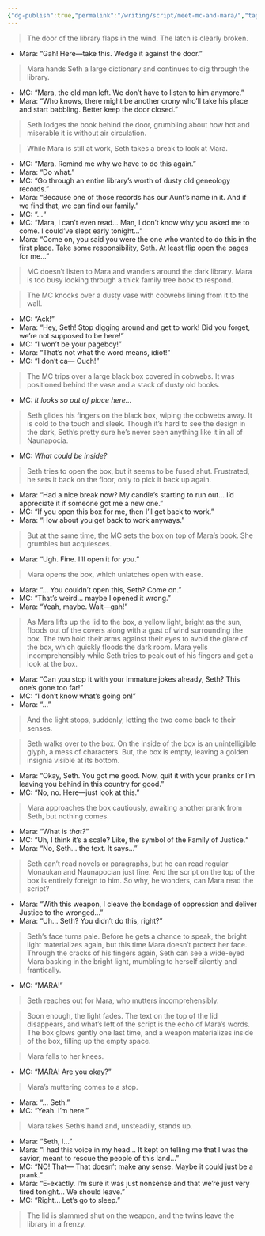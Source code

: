 ```yaml
---
{"dg-publish":true,"permalink":"/writing/script/meet-mc-and-mara/","tags":["scene-draft"],"created":"2025-08-05T17:23:35.766-07:00"}
---
```


> The door of the library flaps in the wind. The latch is clearly broken. 

- Mara: “Gah! Here—take this. Wedge it against the door.”

> Mara hands Seth a large dictionary and continues to dig through the library.

- MC: “Mara, the old man left. We don’t have to listen to him anymore.”
- Mara: “Who knows, there might be another crony who’ll take his place and start babbling. Better keep the door closed.”

> Seth lodges the book behind the door, grumbling about how hot and miserable it is without air circulation. 

> While Mara is still at work, Seth takes a break to look at Mara.  

- MC: “Mara. Remind me why we have to do this again.”
- Mara: “Do what.”
- MC: “Go through an entire library’s worth of dusty old geneology records.”
- Mara: “Because one of those records has our Aunt’s name in it. And if we find that, we can find our family.”
- MC: “…“
- MC: “Mara, I can’t even read… Man, I don’t know why you asked me to come. I could’ve slept early tonight…” 
- Mara: “Come on, you said you were the one who wanted to do this in the first place. Take some responsibility, Seth. At least flip open the pages for me…”

> MC doesn’t listen to Mara and wanders around the dark library. Mara is too busy looking through a thick family tree book to respond. 

> The MC knocks over a dusty vase with cobwebs lining from it to the wall. 

- MC: “Ack!”
- Mara: “Hey, Seth! Stop digging around and get to work! Did you forget, we’re not supposed to be here!”
- MC: “I won’t be your pageboy!”
- Mara: “That’s not what the word means, idiot!”
- MC: “I don’t ca— Ouch!”

> The MC trips over a large black box covered in cobwebs. It was positioned behind the vase and a stack of dusty old books. 

- MC: *It looks so out of place here…*

> Seth glides his fingers on the black box, wiping the cobwebs away. It is cold to the touch and sleek. Though it’s hard to see the design in the dark, Seth’s pretty sure he’s never seen anything like it in all of Naunapocia.

- MC: *What could be inside?*

> Seth tries to open the box, but it seems to be fused shut. Frustrated, he sets it back on the floor, only to pick it back up again. 

- Mara: “Had a nice break now? My candle’s starting to run out… I’d appreciate it if someone got me a new one.”
- MC: “If you open this box for me, then I’ll get back to work.”
- Mara: “How about you get back to work anyways.”

> But at the same time, the MC sets the box on top of Mara’s book. She grumbles but acquiesces. 

- Mara: “Ugh. Fine. I’ll open it for you.”

> Mara opens the box, which unlatches open with ease. 

- Mara: “… You couldn’t open this, Seth? Come on.”
- MC: “That’s weird… maybe I opened it wrong.”
- Mara: “Yeah, maybe. Wait—gah!”

> As Mara lifts up the lid to the box, a yellow light, bright as the sun, floods out of the covers along with a gust of wind surrounding the box. The two hold their arms against their eyes to avoid the glare of the box, which quickly floods the dark room. Mara yells incomprehensibly while Seth tries to peak out of his fingers and get a look at the box.

- Mara: “Can you stop it with your immature jokes already, Seth? This one’s gone too far!”
- MC: “I don’t know what’s going on!”
- Mara: “…”

> And the light stops, suddenly, letting the two come back to their senses. 

> Seth walks over to the box. On the inside of the box is an unintelligible glyph, a mess of characters. But, the box is empty, leaving a golden insignia visible at its bottom.

- Mara: “Okay, Seth. You got me good. Now, quit it with your pranks or I’m leaving you behind in this country for good.”
- MC: “No, no. Here—just look at this.”

> Mara approaches the box cautiously, awaiting another prank from Seth, but nothing comes.

- Mara: “What is *that?*”
- MC: “Uh, I think it’s a scale? Like, the symbol of the Family of Justice.“
- Mara: “No, Seth… the text. It says…”

> Seth can’t read novels or paragraphs, but he can read regular Monaukan and Naunapocian just fine. And the script on the top of the box is entirely foreign to him. So why, he wonders, can Mara read the script? 

- Mara: “With this weapon, I cleave the bondage of oppression and deliver Justice to the wronged…”
- Mara: “Uh… Seth? You didn’t do this, right?”

> Seth’s face turns pale. Before he gets a chance to speak, the bright light materializes again, but this time Mara doesn’t protect her face. Through the cracks of his fingers again, Seth can see a wide-eyed Mara basking in the bright light, mumbling to herself silently and frantically. 

- MC: “MARA!”

> Seth reaches out for Mara, who mutters incomprehensibly. 

> Soon enough, the light fades. The text on the top of the lid disappears, and what’s left of the script is the echo of Mara’s words. The box glows gently one last time, and a weapon materializes inside of the box, filling up the empty space. 

> Mara falls to her knees. 

- MC: “MARA! Are you okay?”

> Mara’s muttering comes to a stop.

- Mara: “… Seth.”
- MC: “Yeah. I’m here.”

> Mara takes Seth’s hand and, unsteadily, stands up. 

- Mara: “Seth, I…”
- Mara: “I had this voice in my head… It kept on telling me that I was the savior, meant to rescue the people of this land…”
- MC: “NO! That— That doesn’t make any sense. Maybe it could just be a prank.”  
- Mara: “E-exactly. I’m sure it was just nonsense and that we’re just very tired tonight… We should leave.”
- MC: “Right… Let’s go to sleep.”

> The lid is slammed shut on the weapon, and the twins leave the library in a frenzy. 
